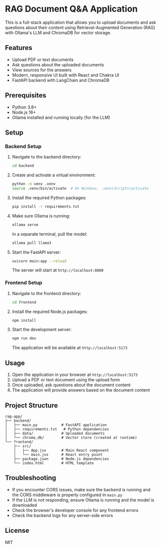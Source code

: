 # RAG Document Q&A Application

This is a full-stack application that allows you to upload documents and ask questions about their content using Retrieval-Augmented Generation (RAG) with Ollama's LLM and ChromaDB for vector storage.

## Features

- Upload PDF or text documents
- Ask questions about the uploaded documents
- View sources for the answers
- Modern, responsive UI built with React and Chakra UI
- FastAPI backend with LangChain and ChromaDB

## Prerequisites

- Python 3.8+
- Node.js 16+
- Ollama installed and running locally (for the LLM)

## Setup

### Backend Setup

1. Navigate to the backend directory:
   ```bash
   cd backend
   ```

2. Create and activate a virtual environment:
   ```bash
   python -m venv .venv
   source .venv/bin/activate  # On Windows: .venv\Scripts\activate
   ```

3. Install the required Python packages:
   ```bash
   pip install -r requirements.txt
   ```

4. Make sure Ollama is running:
   ```bash
   ollama serve
   ```

   In a separate terminal, pull the model:
   ```bash
   ollama pull llama3
   ```

5. Start the FastAPI server:
   ```bash
   uvicorn main:app --reload
   ```
   The server will start at `http://localhost:8000`

### Frontend Setup

1. Navigate to the frontend directory:
   ```bash
   cd frontend
   ```

2. Install the required Node.js packages:
   ```bash
   npm install
   ```

3. Start the development server:
   ```bash
   npm run dev
   ```
   The application will be available at `http://localhost:5173`

## Usage

1. Open the application in your browser at `http://localhost:5173`
2. Upload a PDF or text document using the upload form
3. Once uploaded, ask questions about the document content
4. The application will provide answers based on the document content

## Project Structure

```
rag-app/
├── backend/
│   ├── main.py           # FastAPI application
│   ├── requirements.txt   # Python dependencies
│   ├── data/             # Uploaded documents
│   └── chroma_db/        # Vector store (created at runtime)
└── frontend/
    ├── src/
    │   ├── App.jsx       # Main React component
    │   └── main.jsx      # React entry point
    ├── package.json      # Node.js dependencies
    └── index.html        # HTML template
```

## Troubleshooting

- If you encounter CORS issues, make sure the backend is running and the CORS middleware is properly configured in `main.py`
- If the LLM is not responding, ensure Ollama is running and the model is downloaded
- Check the browser's developer console for any frontend errors
- Check the backend logs for any server-side errors

## License

MIT
